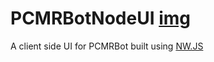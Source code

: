 # PCMRBotNodeUI [img](https://travis-ci.org/PCMRBot/PCMRBotNodeUI.svg?branch=master)
A client side UI for PCMRBot built using [NW.JS](https://github.com/nwjs/nw.js)
